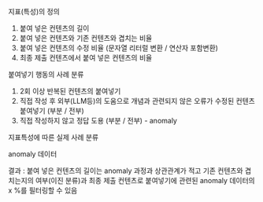 지표(특성)의 정의
1. 붙여 넣은 컨텐츠의 길이
2. 붙여 넣은 컨텐츠와 기존 컨텐츠와 겹치는 비율
3. 붙여 넣은 컨텐츠의 수정 비율 (문자열 리터럴 변환 / 연산자 포함변환)
4. 최종 제출 컨텐츠에서 붙여 넣은 컨텐츠의 비율

붙여넣기 행동의 사례 분류
1. 2회 이상 반복된 컨텐츠의 붙여넣기
2. 직접 작성 후 외부(LLM등)의 도움으로 개념과 관련되지 않은 오류가 수정된 컨텐츠 붙여넣기 (부분 / 전부)
3. 직접 작성하지 않고 정답 도용 (부분 / 전부) - anomaly

지표특성에 따른 실제 사례 분류

anomaly 데이터 

결과 : 붙여 넣은 컨텐츠의 길이는 anomaly 과정과 상관관계가 적고 기존 컨텐츠와 겹치는지의 여부(이진 분류)과 최종 제출 컨텐츠로 붙여넣기에 관련된 anomaly 데이터의 x %를 필터링할 수 있음